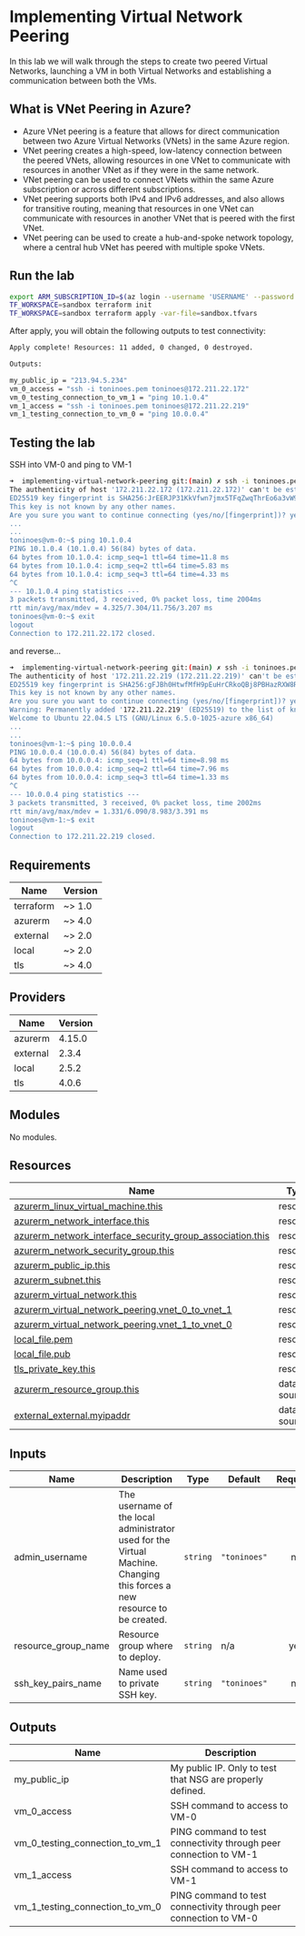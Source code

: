 # Implementing Virtual Network Peering
In this lab we will walk through the steps to create two peered Virtual Networks, launching a VM in both Virtual Networks 
and establishing a communication between both the VMs.

## What is VNet Peering in Azure?

* Azure VNet peering is a feature that allows for direct communication between two Azure Virtual Networks (VNets) in the 
same Azure region.
* VNet peering creates a high-speed, low-latency connection between the peered VNets, allowing resources in one VNet to 
communicate with resources in another VNet as if they were in the same network.
* VNet peering can be used to connect VNets within the same Azure subscription or across different subscriptions.
* VNet peering supports both IPv4 and IPv6 addresses, and also allows for transitive routing, meaning that resources in 
one VNet can communicate with resources in another VNet that is peered with the first VNet.
* VNet peering can be used to create a hub-and-spoke network topology, where a central hub VNet has peered with multiple 
spoke VNets.

## Run the lab

```bash
export ARM_SUBSCRIPTION_ID=$(az login --username 'USERNAME' --password 'PASSWORD' | jq -r '.[0].id') && export TF_VAR_resource_group_name='RG_NAME'
TF_WORKSPACE=sandbox terraform init
TF_WORKSPACE=sandbox terraform apply -var-file=sandbox.tfvars
```

After apply, you will obtain the following outputs to test connectivity:
```bash
Apply complete! Resources: 11 added, 0 changed, 0 destroyed.

Outputs:

my_public_ip = "213.94.5.234"
vm_0_access = "ssh -i toninoes.pem toninoes@172.211.22.172"
vm_0_testing_connection_to_vm_1 = "ping 10.1.0.4"
vm_1_access = "ssh -i toninoes.pem toninoes@172.211.22.219"
vm_1_testing_connection_to_vm_0 = "ping 10.0.0.4"
```

## Testing the lab
SSH into VM-0 and ping to VM-1

```bash
➜  implementing-virtual-network-peering git:(main) ✗ ssh -i toninoes.pem toninoes@172.211.22.172
The authenticity of host '172.211.22.172 (172.211.22.172)' can't be established.
ED25519 key fingerprint is SHA256:JrEERJP31KkVfwn7jmx5TFqZwqThrEo6a3vW9/60XGY.
This key is not known by any other names.
Are you sure you want to continue connecting (yes/no/[fingerprint])? yes
...
...
toninoes@vm-0:~$ ping 10.1.0.4
PING 10.1.0.4 (10.1.0.4) 56(84) bytes of data.
64 bytes from 10.1.0.4: icmp_seq=1 ttl=64 time=11.8 ms
64 bytes from 10.1.0.4: icmp_seq=2 ttl=64 time=5.83 ms
64 bytes from 10.1.0.4: icmp_seq=3 ttl=64 time=4.33 ms
^C
--- 10.1.0.4 ping statistics ---
3 packets transmitted, 3 received, 0% packet loss, time 2004ms
rtt min/avg/max/mdev = 4.325/7.304/11.756/3.207 ms
toninoes@vm-0:~$ exit
logout
Connection to 172.211.22.172 closed.
```
and reverse...

```bash
➜  implementing-virtual-network-peering git:(main) ✗ ssh -i toninoes.pem toninoes@172.211.22.219
The authenticity of host '172.211.22.219 (172.211.22.219)' can't be established.
ED25519 key fingerprint is SHA256:gFJBh0HtwfMfH9pEuHrCRkoQBj8PBHazRXW8RCfDMPs.
This key is not known by any other names.
Are you sure you want to continue connecting (yes/no/[fingerprint])? yes
Warning: Permanently added '172.211.22.219' (ED25519) to the list of known hosts.
Welcome to Ubuntu 22.04.5 LTS (GNU/Linux 6.5.0-1025-azure x86_64)
...
...
toninoes@vm-1:~$ ping 10.0.0.4
PING 10.0.0.4 (10.0.0.4) 56(84) bytes of data.
64 bytes from 10.0.0.4: icmp_seq=1 ttl=64 time=8.98 ms
64 bytes from 10.0.0.4: icmp_seq=2 ttl=64 time=7.96 ms
64 bytes from 10.0.0.4: icmp_seq=3 ttl=64 time=1.33 ms
^C
--- 10.0.0.4 ping statistics ---
3 packets transmitted, 3 received, 0% packet loss, time 2002ms
rtt min/avg/max/mdev = 1.331/6.090/8.983/3.391 ms
toninoes@vm-1:~$ exit
logout
Connection to 172.211.22.219 closed.
```
## Requirements

| Name | Version |
|------|---------|
| terraform | ~> 1.0 |
| azurerm | ~> 4.0 |
| external | ~> 2.0 |
| local | ~> 2.0 |
| tls | ~> 4.0 |

## Providers

| Name | Version |
|------|---------|
| azurerm | 4.15.0 |
| external | 2.3.4 |
| local | 2.5.2 |
| tls | 4.0.6 |

## Modules

No modules.

## Resources

| Name | Type |
|------|------|
| [azurerm_linux_virtual_machine.this](https://registry.terraform.io/providers/hashicorp/azurerm/latest/docs/resources/linux_virtual_machine) | resource |
| [azurerm_network_interface.this](https://registry.terraform.io/providers/hashicorp/azurerm/latest/docs/resources/network_interface) | resource |
| [azurerm_network_interface_security_group_association.this](https://registry.terraform.io/providers/hashicorp/azurerm/latest/docs/resources/network_interface_security_group_association) | resource |
| [azurerm_network_security_group.this](https://registry.terraform.io/providers/hashicorp/azurerm/latest/docs/resources/network_security_group) | resource |
| [azurerm_public_ip.this](https://registry.terraform.io/providers/hashicorp/azurerm/latest/docs/resources/public_ip) | resource |
| [azurerm_subnet.this](https://registry.terraform.io/providers/hashicorp/azurerm/latest/docs/resources/subnet) | resource |
| [azurerm_virtual_network.this](https://registry.terraform.io/providers/hashicorp/azurerm/latest/docs/resources/virtual_network) | resource |
| [azurerm_virtual_network_peering.vnet_0_to_vnet_1](https://registry.terraform.io/providers/hashicorp/azurerm/latest/docs/resources/virtual_network_peering) | resource |
| [azurerm_virtual_network_peering.vnet_1_to_vnet_0](https://registry.terraform.io/providers/hashicorp/azurerm/latest/docs/resources/virtual_network_peering) | resource |
| [local_file.pem](https://registry.terraform.io/providers/hashicorp/local/latest/docs/resources/file) | resource |
| [local_file.pub](https://registry.terraform.io/providers/hashicorp/local/latest/docs/resources/file) | resource |
| [tls_private_key.this](https://registry.terraform.io/providers/hashicorp/tls/latest/docs/resources/private_key) | resource |
| [azurerm_resource_group.this](https://registry.terraform.io/providers/hashicorp/azurerm/latest/docs/data-sources/resource_group) | data source |
| [external_external.myipaddr](https://registry.terraform.io/providers/hashicorp/external/latest/docs/data-sources/external) | data source |

## Inputs

| Name | Description | Type | Default | Required |
|------|-------------|------|---------|:--------:|
| admin\_username | The username of the local administrator used for the Virtual Machine. Changing this forces a new resource to be created. | `string` | `"toninoes"` | no |
| resource\_group\_name | Resource group where to deploy. | `string` | n/a | yes |
| ssh\_key\_pairs\_name | Name used to private SSH key. | `string` | `"toninoes"` | no |

## Outputs

| Name | Description |
|------|-------------|
| my\_public\_ip | My public IP. Only to test that NSG are properly defined. |
| vm\_0\_access | SSH command to access to VM-0 |
| vm\_0\_testing\_connection\_to\_vm\_1 | PING command to test connectivity through peer connection to VM-1 |
| vm\_1\_access | SSH command to access to VM-1 |
| vm\_1\_testing\_connection\_to\_vm\_0 | PING command to test connectivity through peer connection to VM-0 |
